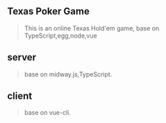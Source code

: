 ## Texas Poker Game
>  This is an online Texas Hold'em game, base on TypeScript,egg,node,vue
## server
> base on midway.js,TypeScript.
## client
> base on vue-cli.